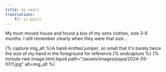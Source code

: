 ```yaml
---
title: So small
translations:
    fr: si-petit
---
```


My mum moved house and found a box of my sons clothes, size 3-6 months. I still remember clearly when they were that size...

{% capture img_alt %}A hand-knitted jumper, so small that it's barely twice the size of my hand in the foreground for reference.{% endcapture %} {% include rwd-image.html.liquid
path="/assets/images/papa/2024-05-07/1.jpg"
alt=img_alt
%}
